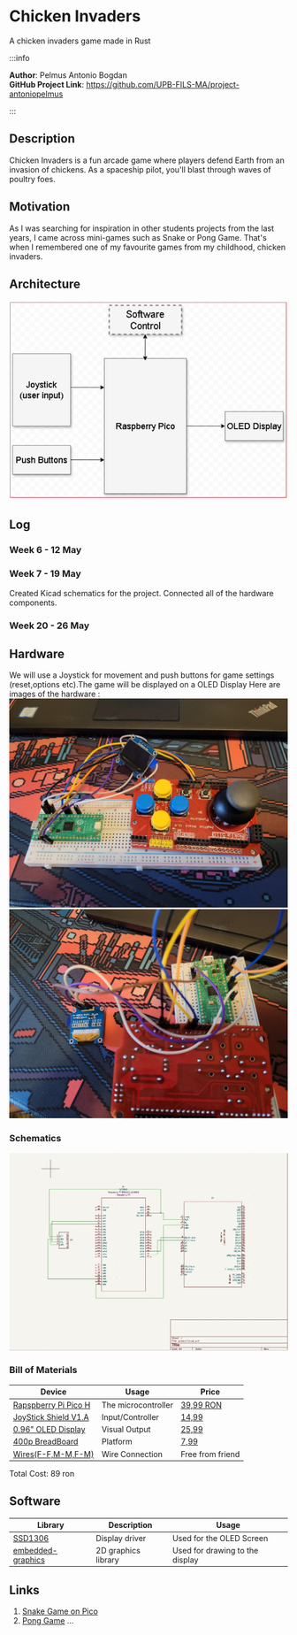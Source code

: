# Chicken Invaders
A chicken invaders game made in Rust

:::info 

**Author**: Pelmus Antonio Bogdan \
**GitHub Project Link**: https://github.com/UPB-FILS-MA/project-antoniopelmus


:::

## Description

Chicken Invaders is a fun arcade game where players defend Earth from an invasion of chickens.
As a spaceship pilot, you'll blast through waves of poultry foes.

## Motivation

As I was searching for inspiration in other students projects from the last years, I came across mini-games such as Snake or Pong Game.
That's when I remembered one of my favourite games from my childhood, chicken invaders.

## Architecture 

![architecture](architecture.png)

## Log

<!-- write every week your progress here -->

### Week 6 - 12 May

### Week 7 - 19 May
Created Kicad schematics for the project.
Connected all of the hardware components.

### Week 20 - 26 May

## Hardware

We will use a Joystick for movement and push buttons for game settings (reset,options etc).The game will be displayed on a OLED Display
Here are images of the hardware :
![image1](hw1.png)
![image2](hw2.png)
### Schematics

![kicad](kicad.png)

### Bill of Materials

| Device | Usage | Price |
|--------|--------|-------|
| [Rapspberry Pi Pico H](https://www.raspberrypi.com/documentation/microcontrollers/raspberry-pi-pico.html) | The microcontroller | [39,99 RON](https://www.bitmi.ro/placi-de-dezvoltare/placa-de-dezvoltare-raspberry-pi-pico-h-rp2040-264kb-ram-10848.html) |
| [JoyStick Shield V1.A](https://cb-electronics.com/products/funduino-joystick-shield-v1-a-ky-023-shield/) | Input/Controller | [14,99](https://www.bitmi.ro/module-electronice/shield-cu-joystick-si-butoane-compatibil-arduino-10378.html)|
| [0.96" OLED Display](https://randomnerdtutorials.com/guide-for-oled-display-with-arduino/) | Visual Output | [25,99](https://www.bitmi.ro/componente-electronice/ecran-oled-0-96-cu-interfata-iic-i2c-10488.html)|
| [400p BreadBoard](https://static.cs.tme.eu/2018/03/5aaa4f5a91b79/Lecture_1_The_Breadboard.pdf) | Platform | [7,99](https://www.bitmi.ro/electronica/breadboard-400-puncte-pentru-montaje-electronice-rapide-10633.html)|
| [Wires(F-F,M-M,F-M)](https://www.sudatel.sd/storage/2019/12/JUMPER-WIRE-SPECIFICATION.pdf) | Wire Connection | Free from friend |
Total Cost: 89 ron
## Software

| Library | Description | Usage |
|---------|-------------|-------|
| [SSD1306](https://github.com/adafruit/Adafruit_SSD1306) | Display driver | Used for the OLED Screen |
| [embedded-graphics](https://github.com/embedded-graphics/embedded-graphics) | 2D graphics library | Used for drawing to the display |

## Links

<!-- Add a few links that inspired you and that you think you will use for your project -->

1. [Snake Game on Pico](https://www.youtube.com/watch?v=5r_6mbYlLVo)
2. [Pong Game](https://www.youtube.com/watch?v=7DlhFy_pxAk)
...
